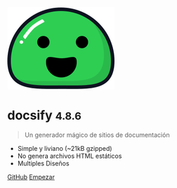 ![logo](_media/icon.svg)

# docsify <small>4.8.6</small>

> Un generador mágico de sitios de documentación

- Simple y liviano (~21kB gzipped)
- No genera archivos HTML estáticos
- Multiples Diseños

[GitHub](https://github.com/docsifyjs/docsify/)
[Empezar](/es/#docsify)
